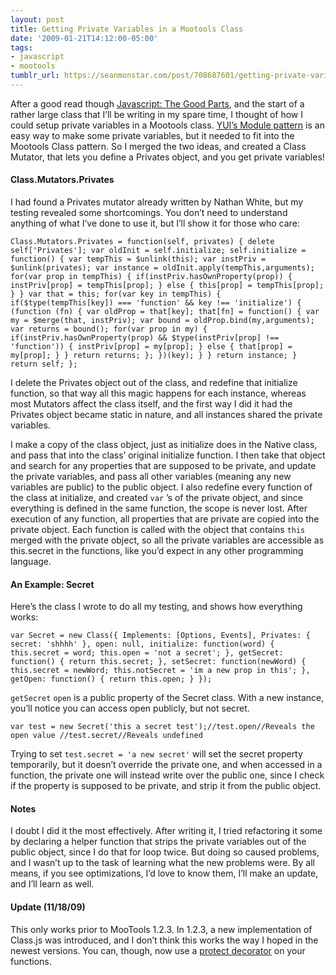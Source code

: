 ```yaml
---
layout: post
title: Getting Private Variables in a Mootools Class
date: '2009-01-21T14:12:00-05:00'
tags:
- javascript
- mootools
tumblr_url: https://seanmonstar.com/post/708687601/getting-private-variables-in-a-mootools-class
---
```

After a good read though [Javascript: The Good Parts](http://www.amazon.com/gp/product/0596517742?tag=mcgf-20), and the start of a rather large class that I’ll be writing in my spare time, I thought of how I could setup private variables in a Mootools class. [YUI’s Module pattern](http://yuiblog.com/blog/2007/06/12/module-pattern/) is an easy way to make some private variables, but it needed to fit into the Mootools Class pattern. So I merged the two ideas, and created a Class Mutator, that lets you define a Privates object, and you get private variables!

#### Class.Mutators.Privates

I had found a Privates mutator already written by Nathan White, but my testing revealed some shortcomings. You don’t need to understand anything of what I’ve done to use it, but I’ll show it for those who care:

    Class.Mutators.Privates = function(self, privates) { delete self['Privates']; var oldInit = self.initialize; self.initialize = function() { var tempThis = $unlink(this); var instPriv = $unlink(privates); var instance = oldInit.apply(tempThis,arguments); for(var prop in tempThis) { if(instPriv.hasOwnProperty(prop)) { instPriv[prop] = tempThis[prop]; } else { this[prop] = tempThis[prop]; } } var that = this; for(var key in tempThis) { if($type(tempThis[key]) === 'function' && key !== 'initialize') { (function (fn) { var oldProp = that[key]; that[fn] = function() { var my = $merge(that, instPriv); var bound = oldProp.bind(my,arguments); var returns = bound(); for(var prop in my) { if(instPriv.hasOwnProperty(prop) && $type(instPriv[prop] !== 'function')) { instPriv[prop] = my[prop]; } else { that[prop] = my[prop]; } } return returns; }; })(key); } } return instance; } return self; };

I delete the Privates object out of the class, and redefine that initialize function, so that way all this magic happens for each instance, whereas most Mutators affect the class itself, and the first way I did it had the Privates object became static in nature, and all instances shared the private variables.

I make a copy of the class object, just as initialize does in the Native class, and pass that into the class’ original initialize function. I then take that object and search for any properties that are supposed to be private, and update the private variables, and pass all other variables (meaning any new variables are public) to the public object. I also redefine every function of the class at initialize, and created `var` ’s of the private object, and since everything is defined in the same function, the scope is never lost. After execution of any function, all properties that are private are copied into the private object. Each function is called with the object that contains `this` merged with the private object, so all the private variables are accessible as this.secret in the functions, like you’d expect in any other programming language.

#### An Example: Secret

Here’s the class I wrote to do all my testing, and shows how everything works:

    var Secret = new Class({ Implements: [Options, Events], Privates: { secret: 'shhhh' }, open: null, initialize: function(word) { this.secret = word; this.open = 'not a secret'; }, getSecret: function() { return this.secret; }, setSecret: function(newWord) { this.secret = newWord; this.notSecret = 'im a new prop in this'; }, getOpen: function() { return this.open; } });

`getSecret` `open` is a public property of the Secret class. With a new instance, you’ll notice you can access open publicly, but not secret.

    var test = new Secret('this a secret test');//test.open//Reveals the open value //test.secret//Reveals undefined

Trying to set `test.secret = 'a new secret'` will set the secret property temporarily, but it doesn’t override the private one, and when accessed in a function, the private one will instead write over the public one, since I check if the property is supposed to be private, and strip it from the public object.

#### Notes

I doubt I did it the most effectively. After writing it, I tried refactoring it some by declaring a helper function that strips the private variables out of the public object, since I do that for loop twice. But doing so caused problems, and I wasn’t up to the task of learning what the new problems were. By all means, if you see optimizations, I’d love to know them, I’ll make an update, and I’ll learn as well.

#### Update (11/18/09)

This only works prior to MooTools 1.2.3. In 1.2.3, a new implementation of Class.js was introduced, and I don’t think this works the way I hoped in the newest versions. You can, though, now use a [protect decorator](http://seanmonstar.com/blog/protected-methods-in-mootools-classes/) on your functions.


